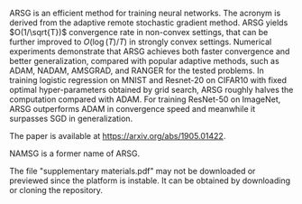 ARSG is an efficient method for training neural networks. The acronym is derived from the adaptive remote stochastic gradient method. ARSG yields $O(1/\sqrt{T})$ convergence rate in non-convex settings, that can be further improved to $O(\log(T)/T)$ in strongly convex settings. Numerical experiments demonstrate that ARSG achieves both faster convergence and better generalization, compared with popular adaptive methods, such as ADAM, NADAM, AMSGRAD, and RANGER for the tested problems. In training logistic regression on MNIST and Resnet-20 on CIFAR10 with fixed optimal hyper-parameters obtained by grid search, ARSG roughly halves the computation compared with ADAM. For training ResNet-50 on ImageNet, ARSG outperforms ADAM in convergence speed and meanwhile it surpasses SGD in generalization.

The paper is available at https://arxiv.org/abs/1905.01422. 

NAMSG is a former name of ARSG.

The file "supplementary materials.pdf" may not be downloaded or previewed since the platform is instable. It can be obtained by downloading or cloning the repository.
